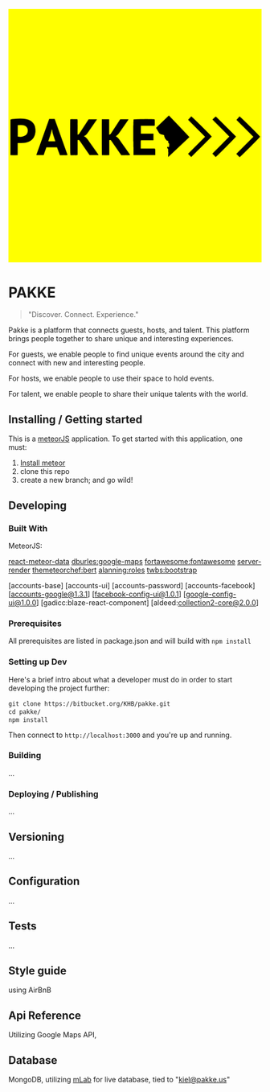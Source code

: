 
![Logo of the project](./public/img/brand/Pakke_logo.png)

# PAKKE
> "Discover. Connect. Experience."

Pakke is a platform that connects guests, hosts, and talent. This platform brings people together to share unique and interesting experiences. 

For guests, we enable people to find unique events around the city and connect with new and interesting people. 

For hosts, we enable people to use their space to hold events.

For talent, we enable people to share their unique talents with the world. 

## Installing / Getting started

This is a [meteorJS](http://docs.meteor.com) application. To get started with this application, one must:

1. [Install meteor](https://www.meteor.com/install)
2. clone this repo
3. create a new branch; and go wild!


## Developing

### Built With
MeteorJS:

[react-meteor-data](https://github.com/meteor/react-packages/)
[dburles:google-maps](https://github.com/dburles/meteor-google-maps)
[fortawesome:fontawesome](https://github.com/MeteorPackaging/Font-Awesome/)
[server-render](https://atmospherejs.com/meteor/server-render)
[themeteorchef:bert](https://github.com/themeteorchef/bert)
[alanning:roles](https://github.com/alanning/meteor-roles)
[twbs:bootstrap](https://github.com/twbs/bootstrap)

[accounts-base]
[accounts-ui]
[accounts-password]
[accounts-facebook]
[accounts-google@1.3.1]
[facebook-config-ui@1.0.1]
[google-config-ui@1.0.0]
[gadicc:blaze-react-component]
[aldeed:collection2-core@2.0.0]

### Prerequisites
All prerequisites are listed in package.json and will build with `npm install`

### Setting up Dev

Here's a brief intro about what a developer must do in order to start developing
the project further:

```shell
git clone https://bitbucket.org/KHB/pakke.git
cd pakke/
npm install
```
Then connect to `http://localhost:3000` and you're up and running.


### Building

...

### Deploying / Publishing

...

## Versioning

...

## Configuration

...

## Tests

...

## Style guide

using AirBnB

## Api Reference

Utilizing Google Maps API, 


## Database

MongoDB, 
utilizing [mLab](mlab.com) for live database, tied to "kiel@pakke.us"


